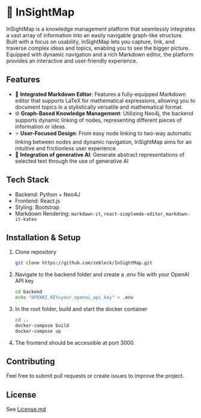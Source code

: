 # 🧠 InSightMap

InSightMap is a knowledge management platform that seamlessly integrates a vast array of information into an easily navigable graph-like structure. Built with a focus on usability, InSightMap lets you capture, link, and traverse complex ideas and topics, enabling you to see the bigger picture. Equipped with dynamic navigation and a rich Markdown editor, the platform provides an interactive and user-friendly experience.

## Features

- 📝 **Integrated Markdown Editor**: Features a fully-equipped Markdown editor that supports LaTeX for mathematical expressions, allowing you to document topics in a stylistically versatile and mathematical format.
- 🌐 **Graph-Based Knowledge Management**: Utilizing Neo4j, the backend supports dynamic linking of nodes, representing different pieces of information or ideas.
- ⭐ **User-Focused Design**: From easy node linking to two-way automatic linking between nodes and dynamic navigation, InSightMap aims for an intuitive and frictionless user experience.
- 🤖 **Integration of generative AI**: Generate abstract representations of selected text through the use of generative AI

## Tech Stack

- Backend: Python + Neo4J
- Frontend: React.js
- Styling: Bootstrap
- Markdown Rendering: `markdown-it`, `react-simplemde-editor`, `markdown-it-katex`

## Installation & Setup

1. Clone repository
   ```bash
   git clone https://github.com/zebleck/InSightMap.git
   ```
1. Navigate to the backend folder and create a .env file with your OpenAI API key
   ```bash
   cd backend
   echo "OPENAI_KEY=your_openai_api_key" > .env
   ```
3. In the root folder, build and start the docker container
   ```bash
   cd ..
   docker-compose build
   docker-compose up
   ```
4. The frontend should be accessible at port 3000.

## Contributing

Feel free to submit pull requests or create issues to improve the project.

## License

See [License.md](License.md)
